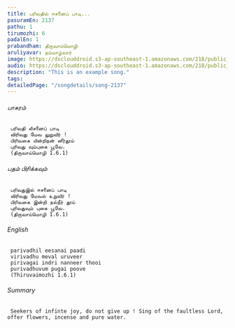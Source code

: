 ```yaml
---
title: பரிவதில் ஈசனைப் பாடி...
pasuramEn: 2137
pathu: 1
tirumozhi: 6
padalEn: 1
prabandham: திருவாய்மொழி
aruliyavar: நம்மாழ்வார்
image: https://dsclouddroid.s3-ap-southeast-1.amazonaws.com/218/public_1029393508bcf30e1e874839212ae90e7fe6.jpg
audio: https://dsclouddroid.s3-ap-southeast-1.amazonaws.com/218/public_10296bdc3ec097b67edb0d7fdc6956e7773c.mp3
description: "This is an example song."
tags: 
detailedPage: "/songdetails/song-2137"
---
```

###### பாசுரம்


	 பரிவதி லீசனைப் பாடி 
	 விரிவது மேவ லுறுவீர் ! 
	 பிரிவகை யின்றிநன் னீர்தூய் 
	 புரிவது வும்புகை பூவே.
	 (திருவாய்மொழி 1.6.1)
	

###### பதம் பிரிக்கவும்


	 பரிவதுஇல் ஈசனைப் பாடி 
	 விரிவது மேவல் உறுவீர் ! 
	 பிரிவகை இன்றி நல்நீர் தூய் 
	 புரிவதுவும் புகை பூவே.
	 (திருவாய்மொழி 1.6.1)
	

###### English


	 parivadhil eesanai paadi 
	 virivadhu meval uruveer 
	 pirivagai indri nanneer thooi 
	 purivadhuvum pugai poove
	 (Thiruvaimozhi 1.6.1)
	

###### Summary


	 Seekers of infinte joy, do not give up ! Sing of the faultless Lord, offer flowers, incense and pure water.
	